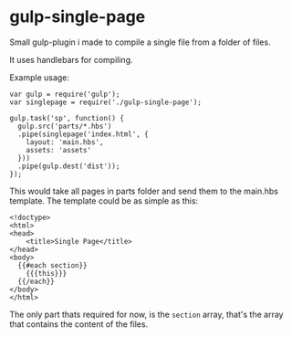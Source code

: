 # gulp-single-page

Small gulp-plugin i made to compile a single file from a folder of files.

It uses handlebars for compiling.

Example usage:
```
var gulp = require('gulp');
var singlepage = require('./gulp-single-page');

gulp.task('sp', function() {
  gulp.src('parts/*.hbs')
  .pipe(singlepage('index.html', {
    layout: 'main.hbs',
    assets: 'assets'
  }))
  .pipe(gulp.dest('dist'));
});
```

This would take all pages in parts folder and send them to the main.hbs template.
The template could be as simple as this:
```
<!doctype>
<html>
<head>
	<title>Single Page</title>
</head>
<body>
  {{#each section}}
    {{{this}}}
  {{/each}}
</body>
</html>
```
The only part thats required for now, is the ``section`` array, that's the array that contains the content of the files.
